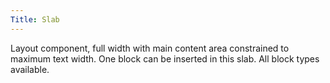 ```yaml
---
Title: Slab
---
```


Layout component, full width with main content area constrained to maximum text width. One block can be inserted in this slab. All block types available.